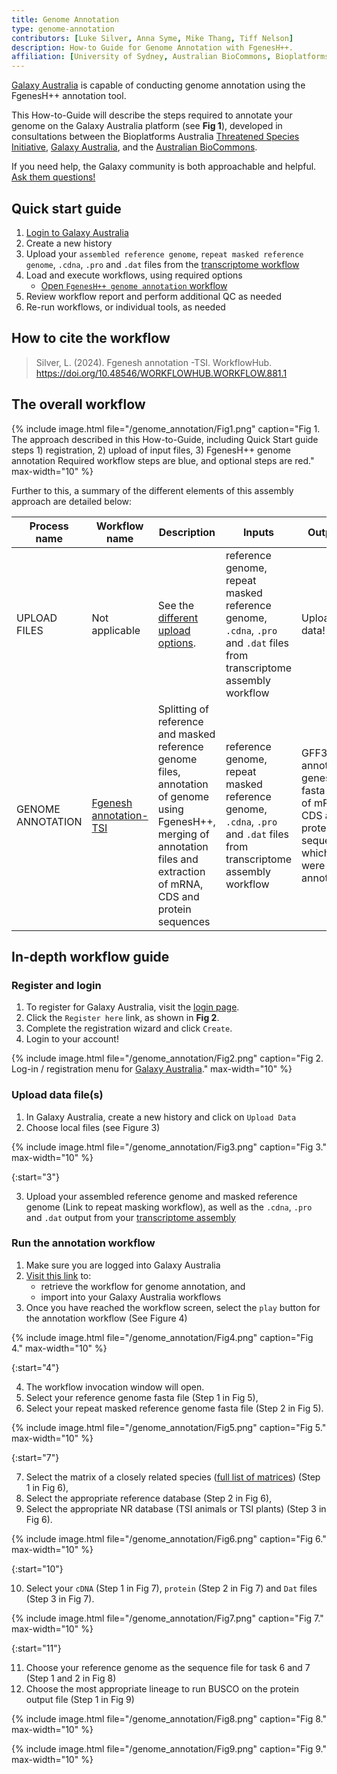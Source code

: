 ```yaml
---
title: Genome Annotation
type: genome-annotation
contributors: [Luke Silver, Anna Syme, Mike Thang, Tiff Nelson]
description: How-to Guide for Genome Annotation with FgenesH++.
affiliation: [University of Sydney, Australian BioCommons, Bioplatforms Australia, Galaxy Australia]
---
```


[Galaxy Australia](https://usegalaxy.org.au/) is capable of conducting genome annotation using the FgenesH++ annotation tool.

This How-to-Guide will describe the steps required to annotate your genome on the Galaxy Australia platform (see **Fig 1**), developed in consultations between the Bioplatforms Australia [Threatened Species Initiative](https://threatenedspeciesinitiative.com/), [Galaxy Australia](https://usegalaxy.org.au/), and the [Australian BioCommons](https://www.biocommons.org.au/).

If you need help, the Galaxy community is both approachable and helpful. [Ask them questions!](https://help.galaxyproject.org/)


## Quick start guide

1. [Login to Galaxy Australia](#register-and-login)
2. Create a new history
3. Upload your `assembled reference genome`, `repeat masked reference genome`, `.cdna`, `.pro` and `.dat` files from the [transcriptome workflow](Transcriptome%20How%20to%20Guide)
4. Load and execute workflows, using required options
   - [Open `FgenesH++ genome annotation` workflow](https://usegalaxy.org.au/workflows/trs_import?trs_server=workflowhub.eu&run_form=true&trs_id=881)
5. Review workflow report and perform additional QC as needed
6. Re-run workflows, or individual tools, as needed


## How to cite the workflow

> Silver, L. (2024). Fgenesh annotation -TSI. WorkflowHub. https://doi.org/10.48546/WORKFLOWHUB.WORKFLOW.881.1 


## The overall workflow

{% include image.html file="/genome_annotation/Fig1.png" caption="Fig 1. The approach described in this How-to-Guide, including Quick Start guide steps 1) registration, 2) upload of input files, 3) FgenesH++ genome annotation Required workflow steps are blue, and optional steps are red." max-width="10" %}

Further to this, a summary of the different elements of this assembly approach are detailed below:

| Process name     | Workflow name                             | Description                                                                          | Inputs                                                              | Outputs                                                                                                     |
| ---------------- | ----------------------------------------- | ------------------------------------------------------------------------------------ | ------------------------------------------------------------------- | ----------------------------------------------------------------------------------------------------------- |
| UPLOAD FILES     | Not applicable                            | See the [different upload options](#upload-data-files).                                     |  reference genome, repeat masked reference genome, `.cdna`, `.pro` and `.dat` files from transcriptome assembly workflow | Uploaded data!   |
| GENOME ANNOTATION  | [Fgenesh annotation-TSI](https://usegalaxy.org.au/workflows/trs_import?trs_server=workflowhub.eu&run_form=true&trs_id=881)                         | Splitting of reference and masked reference genome files, annotation of genome using FgenesH++, merging of annotation files and extraction of mRNA, CDS and protein sequences | reference genome, repeat masked reference genome, `.cdna`, `.pro` and `.dat` files from transcriptome assembly workflow  |   GFF3 of annotated genes, fasta file of mRNA, CDS and protein sequences which were annotated  | 


## In-depth workflow guide


### Register and login

1. To register for Galaxy Australia, visit the [login page](https://usegalaxy.org.au/login).
2. Click the ```Register here``` link, as shown in **Fig 2**.
3. Complete the registration wizard and click ```Create```.
4. Login to your account!

{% include image.html file="/genome_annotation/Fig2.png" caption="Fig 2. Log-in / registration menu for [Galaxy Australia](https://usegalaxy.org.au/)." max-width="10" %}


### Upload data file(s)

1. In Galaxy Australia, create a new history and click on ```Upload Data```
2. Choose local files (see Figure 3)

{% include image.html file="/genome_annotation/Fig3.png" caption="Fig 3." max-width="10" %}

{:start="3"}

3. Upload your assembled reference genome and masked reference genome (Link to repeat masking workflow), as well as the `.cdna`, `.pro` and `.dat` output from your [transcriptome assembly](Transcriptome%20How%20to%20Guide)


### Run the annotation workflow

1. Make sure you are logged into Galaxy Australia
2. [Visit this link](https://usegalaxy.org.au/workflows/trs_import?trs_server=workflowhub.eu&run_form=true&trs_id=881) to:
    - retrieve the workflow for genome annotation, and
    - import into your Galaxy Australia workflows
3. Once you have reached the workflow screen, select the ```play``` button for the annotation workflow (See Figure 4)

{% include image.html file="/genome_annotation/Fig4.png" caption="Fig 4." max-width="10" %}

{:start="4"}

4. The workflow invocation window will open. 
5. Select your reference genome fasta file (Step 1 in Fig 5),
6. Select your repeat masked reference genome fasta file (Step 2 in Fig 5).

{% include image.html file="/genome_annotation/Fig5.png" caption="Fig 5." max-width="10" %}

{:start="7"}

7. Select the matrix of a closely related species ([full list of matrices](http://www.softberry.com/berry.phtml?topic=org_list&group=programs&subgroup=gfind)) (Step 1 in Fig 6), 
8. Select the appropriate reference database (Step 2 in Fig 6), 
9. Select the appropriate NR database (TSI animals or TSI plants) (Step 3 in Fig 6). 

{% include image.html file="/genome_annotation/Fig6.png" caption="Fig 6." max-width="10" %}

{:start="10"}

10. Select your `cDNA` (Step 1 in Fig 7), `protein` (Step 2 in Fig 7) and `Dat` files (Step 3 in Fig 7).

{% include image.html file="/genome_annotation/Fig7.png" caption="Fig 7." max-width="10" %}

{:start="11"}

11. Choose your reference genome as the sequence file for task 6 and 7 (Step 1 and 2 in Fig 8)
12. Choose the most appropriate lineage to run BUSCO on the protein output file (Step 1 in Fig 9)

{% include image.html file="/genome_annotation/Fig8.png" caption="Fig 8." max-width="10" %}

{% include image.html file="/genome_annotation/Fig9.png" caption="Fig 9." max-width="10" %}
